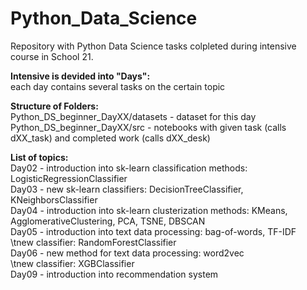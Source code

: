 # Python_Data_Science
Repository with Python Data Science tasks colpleted during intensive course in School 21.

**Intensive is devided into "Days":<br />**
each day contains several tasks on the certain topic

**Structure of Folders:<br />**
Python_DS_beginner_DayXX/datasets - dataset for this day<br />
Python_DS_beginner_DayXX/src - notebooks with given task (calls dXX_task) and completed work (calls dXX_desk)

**List of topics:<br />**
Day02 - introduction into sk-learn classification methods: LogisticRegressionClassifier<br />
Day03 - new sk-learn classifiers: DecisionTreeClassifier, KNeighborsClassifier<br />
Day04 - introduction into sk-learn clusterization methods: KMeans, AgglomerativeClustering, PCA, TSNE, DBSCAN<br />
Day05 - introduction into text data processing: bag-of-words, TF-IDF<br />
\tnew classifier: RandomForestClassifier<br />
Day06 - new method for text data processing: word2vec<br />
\tnew classifier: XGBClassifier<br />
Day09 - introduction into recommendation system
